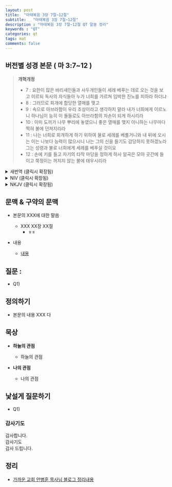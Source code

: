```yaml
---
layout: post
title:  "마태복음 3장 7절~12절"
subtitle:   "마태복음 3장 7절~12절"
description : "마태복음 3장 7절~12절 QT 말씀 정리"
keywords : "QT"
categories: qt
tags: mat
comments: false
---
```


## 버전별 성경 본문 ( 마 3:7~12 )

> **개혁개정**
>* 7 : 요한이 많은 바리새인들과 사두개인들이 세례 베푸는 데로 오는 것을 보고 이르되 독사의 자식들아 누가 너희를 가르쳐 임박한 진노를 피하라 하더냐
>* 8 : 그러므로 회개에 합당한 열매를 맺고
>* 9 : 속으로 아브라함이 우리 조상이라고 생각하지 말라 내가 너희에게 이르노니 하나님이 능히 이 돌들로도 아브라함의 자손이 되게 하시리라
>* 10 : 이미 도끼가 나무 뿌리에 놓였으니 좋은 열매를 맺지 아니하는 나무마다 찍혀 불에 던져지리라
>* 11 : 나는 너희로 회개하게 하기 위하여 물로 세례를 베풀거니와 내 뒤에 오시는 이는 나보다 능력이 많으시니 나는 그의 신을 들기도 감당하지 못하겠노라 그는 성령과 불로 너희에게 세례를 베푸실 것이요
>* 12 : 손에 키를 들고 자기의 타작 마당을 정하게 하사 알곡은 모아 곳간에 들이고 쭉정이는 꺼지지 않는 불에 태우시리라

<details>

<summary> 새번역 (클릭시 확장됨)</summary>
<div markdown="1">

>* 7 : 요한은 많은 바리새파 사람과 사두개파 사람들이 세례를 받으러 오는 것을 보고, 그들에게 말하였다. "독사의 자식들아, 누가 너희에게 닥쳐올 징벌을 피하라고 일러주더냐?
>* 8 : 회개에 알맞은 열매를 맺어라.
>* 9 : 그리고 너희는 속으로 주제넘게 '아브라함이 우리 조상이다' 하고 말할 생각을 하지 말아라. 내가 너희에게 말한다. 하나님께서는 이 돌들로도 아브라함의 자손을 만드실 수 있다.
>* 10 : 도끼를 이미 나무 뿌리에 갖다 놓았으니, 좋은 열매를 맺지 않는 나무는 다 찍어서, 불 속에 던지실 것이다.
>* 11 : 나는 너희를 회개시키려고 물로 세례를 준다. 내 뒤에 오시는 분은 나보다 더 능력이 있는 분이시다. 나는 그의 신을 들고 다닐 자격조차 없다. 그는 너희에게 성령과 불로 세례를 주실 것이다.
>* 12 : 그는 손에 키를 들고 있으니, 타작 마당을 깨끗이 하여, 알곡은 곳간에 모아들이고, 쭉정이는 꺼지지 않는 불에 태우실 것이다."
</div>
</details>

<details>
<summary> NIV (클릭시 확장됨)</summary>
<div markdown="1">

>* 7 : But when he saw many of the Pharisees and Sadducees coming to where he was baptizing, he said to them: “You brood of vipers! Who warned you to flee from the coming wrath?
>* 8 : Produce fruit in keeping with repentance.
>* 9 : And do not think you can say to yourselves, ‘We have Abraham as our father.’ I tell you that out of these stones God can raise up children for Abraham.
>* 10 : The ax is already at the root of the trees, and every tree that does not produce good fruit will be cut down and thrown into the fire.
>* 11 : “I baptize you with water for repentance. But after me comes one who is more powerful than I, whose sandals I am not worthy to carry. He will baptize you with the Holy Spirit and fire.
>* 12 : His winnowing fork is in his hand, and he will clear his threshing floor, gathering his wheat into the barn and burning up the chaff with unquenchable fire.”
</div>
</details>

<details>
<summary> NKJV (클릭시 확장됨)</summary>
<div markdown="1">

>* 7 : But when he saw many of the Pharisees and Sadducees coming to his baptism, he said to them, “Brood of vipers! Who warned you to flee from the wrath to come?
>* 8 : Therefore bear fruits worthy of repentance,
>* 9 : and do not think to say to yourselves, ‘We have Abraham as our father.’ For I say to you that God is able to raise up children to Abraham from these stones.
>* 10 : And even now the ax is laid to the root of the trees. Therefore every tree which does not bear good fruit is cut down and thrown into the fire.
>* 11 : I indeed baptize you with water unto repentance, but He who is coming after me is mightier than I, whose sandals I am not worthy to carry. He will baptize you with the Holy Spirit and fire.
>* 12 : His winnowing fan is in His hand, and He will thoroughly clean out His threshing floor, and gather His wheat into the barn; but He will burn up the chaff with unquenchable fire.”
</div>
</details>

## 문맥 & 구약의 문맥 

* 본문의 XXX에 대한 말씀
    - XXX XX장 XX절
        * `ㅎㅎ` 

* 내용 
    - [내용](링크) 

## 질문 :

* Q1) 

## 정의하기

* 본문의 내용 XXX 다

## 묵상

* **하늘의 관점**  
    - 하늘의 관점
  
* **나의 관점**
    - 나의 관점

## 낯설게 질문하기

* Q1) 

### 감사기도

감사합니다.  
감사기도  
감사 드립니다.  

## 정리
* [가까운 교회 안병훈 목사님 블로그 정리내용](https://blog.naver.com/tolerance2018)


